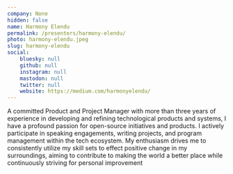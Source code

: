 ```yaml
---
company: None
hidden: false
name: Harmony Elendu
permalink: /presenters/harmony-elendu/
photo: harmony-elendu.jpeg
slug: harmony-elendu
social:
    bluesky: null
    github: null
    instagram: null
    mastodon: null
    twitter: null
    website: https://medium.com/harmonyelendu/
---
```


A committed Product and Project Manager with more than three years of experience in developing and refining technological products and systems, I have a profound passion for open-source initiatives and products. I actively participate in speaking engagements, writing projects, and program management within the tech ecosystem. My enthusiasm drives me to consistently utilize my skill sets to effect positive change in my surroundings, aiming to contribute to making the world a better place while continuously striving for personal improvement
